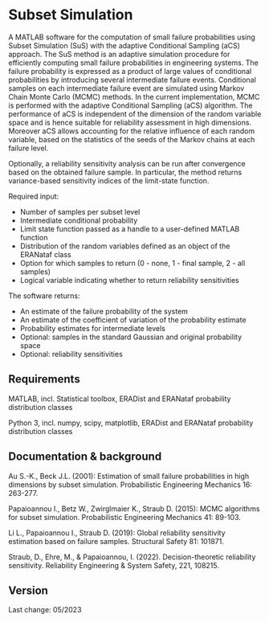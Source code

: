 # Subset Simulation

A MATLAB software for the computation of small failure probabilities using Subset Simulation (SuS) with the adaptive Conditional Sampling (aCS) approach. The SuS method is an adaptive simulation procedure for efficiently computing small failure probabilities in engineering systems. The failure probability is expressed as a product of large values of conditional probabilities by introducing several intermediate failure events. Conditional samples on each intermediate failure event are simulated using Markov Chain Monte Carlo (MCMC) methods. In the current implementation, MCMC is performed with the adaptive Conditional Sampling (aCS) algorithm. The performance of aCS is independent of the dimension of the random variable space and is hence suitable for reliability assessment in high dimensions. Moreover aCS allows accounting for the relative influence of each random variable, based on the statistics of the seeds of the Markov chains at each failure level.

Optionally, a reliability sensitivity analysis can be run after convergence based on the obtained failure sample. In particular, the method returns variance-based sensitivity indices of the limit-state function.

Required input:

- Number of samples per subset level
- Intermediate conditional probability
- Limit state function passed as a handle to a user-defined MATLAB function
- Distribution of the random variables defined as an object of the ERANataf class
- Option for which samples to return (0 - none, 1 - final sample, 2 - all samples)
- Logical variable indicating whether to return reliability sensitivities

The software returns:

- An estimate of the failure probability of the system
- An estimate of the coefficient of variation of the probability estimate
- Probability estimates for intermediate levels
- Optional: samples in the standard Gaussian and original probability space
- Optional: reliability sensitivities

## Requirements

MATLAB, incl. Statistical toolbox, ERADist and ERANataf probability distribution classes

Python 3, incl. numpy, scipy, matplotlib, ERADist and ERANataf probability distribution classes

## Documentation & background

Au S.-K., Beck J.L. (2001): Estimation of small failure probabilities in high dimensions by subset simulation. Probabilistic Engineering Mechanics 16: 263-277.

Papaioannou I., Betz W., Zwirglmaier K., Straub D. (2015): MCMC algorithms for subset simulation. Probabilistic Engineering Mechanics 41: 89-103.

Li L., Papaioannou I., Straub D. (2019): Global reliability sensitivity estimation based on failure samples. Structural Safety 81: 101871.

Straub, D., Ehre, M., & Papaioannou, I. (2022). Decision-theoretic reliability sensitivity. Reliability Engineering & System Safety, 221, 108215.


## Version

Last change: 05/2023

